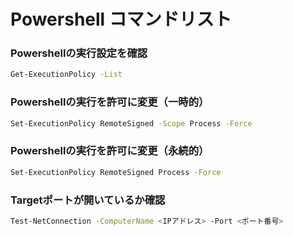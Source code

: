 # Powershell コマンドリスト
### Powershellの実行設定を確認
```bash
Get-ExecutionPolicy -List
```
### Powershellの実行を許可に変更（一時的）
```bash
Set-ExecutionPolicy RemoteSigned -Scope Process -Force
```
### Powershellの実行を許可に変更（永続的）
```bash
Set-ExecutionPolicy RemoteSigned Process -Force
```
### Targetポートが開いているか確認
```bash
Test-NetConnection -ComputerName <IPアドレス> -Port <ポート番号>
```

